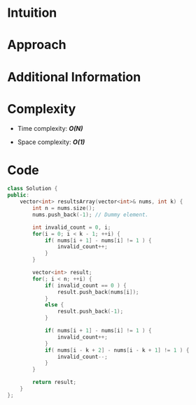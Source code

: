 # Intuition

# Approach

# Additional Information

# Complexity
- Time complexity: ***O(N)***
<!-- Add your time complexity here, e.g. $$O(n)$$ -->

- Space complexity: ***O(1)***
<!-- Add your space complexity here, e.g. $$O(n)$$ -->

# Code
```cpp
class Solution {
public:
    vector<int> resultsArray(vector<int>& nums, int k) {
        int n = nums.size();
        nums.push_back(-1); // Dummy element.

        int invalid_count = 0, i;
        for(i = 0; i < k - 1; ++i) {
            if( nums[i + 1] - nums[i] != 1 ) {
                invalid_count++;
            }
        }

        vector<int> result;
        for(; i < n; ++i) {
            if( invalid_count == 0 ) {
                result.push_back(nums[i]);
            }
            else {
                result.push_back(-1);
            }

            if( nums[i + 1] - nums[i] != 1 ) {
                invalid_count++;
            }
            if( nums[i - k + 2] - nums[i - k + 1] != 1 ) {
                invalid_count--;
            }
        }

        return result;
    }
};
```
